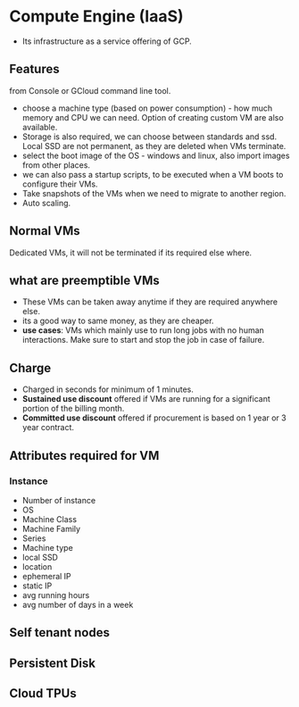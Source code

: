 # Compute Engine (IaaS)

- Its infrastructure as a service offering of GCP.

## Features

from Console or GCloud command line tool.

- choose a machine type (based on power consumption) - how much memory and CPU we can need. Option of creating custom VM are also available.
- Storage is also required, we can choose between standards and ssd. Local SSD are not permanent, as they are deleted when VMs terminate.
- select the boot image of the OS - windows and linux, also import images from other places.
- we can also pass a startup scripts, to be executed when a VM boots to configure their VMs.
- Take snapshots of the VMs when we need to migrate to another region.
- Auto scaling.

## Normal VMs

Dedicated VMs, it will not be terminated if its required else where.

## what are preemptible VMs

- These VMs can be taken away anytime if they are required anywhere else.
- its a good way to same money, as they are cheaper.
- **use cases**: VMs which mainly use to run long jobs with no human interactions. Make sure to start and stop the job in case of failure.

## Charge

- Charged in seconds for minimum of 1 minutes.
- **Sustained use discount** offered if VMs are running for a significant portion of the billing month.
- **Committed use discount** offered if procurement is based on 1 year or 3 year contract.

## Attributes required for VM

### Instance

- Number of instance
- OS
- Machine Class
- Machine Family
- Series
- Machine type
- local SSD
- location
- ephemeral IP
- static IP
- avg running hours
- avg number of days in a week

## Self tenant nodes

## Persistent Disk

## Cloud TPUs
